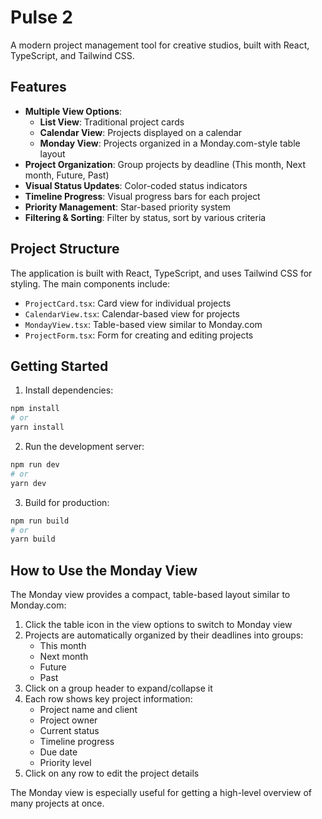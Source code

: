 # Pulse 2

A modern project management tool for creative studios, built with React, TypeScript, and Tailwind CSS.

## Features

- **Multiple View Options**: 
  - **List View**: Traditional project cards
  - **Calendar View**: Projects displayed on a calendar
  - **Monday View**: Projects organized in a Monday.com-style table layout
- **Project Organization**: Group projects by deadline (This month, Next month, Future, Past)
- **Visual Status Updates**: Color-coded status indicators
- **Timeline Progress**: Visual progress bars for each project
- **Priority Management**: Star-based priority system
- **Filtering & Sorting**: Filter by status, sort by various criteria

## Project Structure

The application is built with React, TypeScript, and uses Tailwind CSS for styling. The main components include:

- `ProjectCard.tsx`: Card view for individual projects
- `CalendarView.tsx`: Calendar-based view for projects
- `MondayView.tsx`: Table-based view similar to Monday.com
- `ProjectForm.tsx`: Form for creating and editing projects

## Getting Started

1. Install dependencies:

```bash
npm install
# or
yarn install
```

2. Run the development server:

```bash
npm run dev
# or
yarn dev
```

3. Build for production:

```bash
npm run build
# or
yarn build
```

## How to Use the Monday View

The Monday view provides a compact, table-based layout similar to Monday.com:

1. Click the table icon in the view options to switch to Monday view
2. Projects are automatically organized by their deadlines into groups:
   - This month
   - Next month
   - Future
   - Past
3. Click on a group header to expand/collapse it
4. Each row shows key project information:
   - Project name and client
   - Project owner
   - Current status
   - Timeline progress
   - Due date
   - Priority level
5. Click on any row to edit the project details

The Monday view is especially useful for getting a high-level overview of many projects at once.
